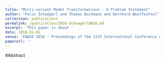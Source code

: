 ```yaml
---
title: "Multi-variant Model Transformations - A Problem Statement"
author: "Felix Schwägerl and Thomas Buchmann and Bernhard Westfechtel"
collection: publications
permalink: /publication/2016-SchwagerlBW16.md
excerpt: 'This paper is about '
date: 2016-01-01
venue: 'ENASE 2016 - Proceedings of the 11th International Conference on Evaluation of Novel Approaches to Software Engineering, Rome, Italy 27-28 April, 2016'
paperurl: ''
---
```


#Abstract

